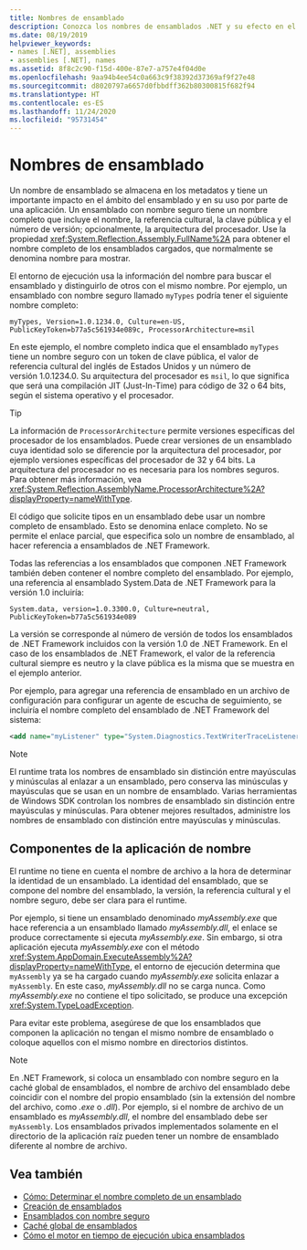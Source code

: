```yaml
---
title: Nombres de ensamblado
description: Conozca los nombres de ensamblados .NET y su efecto en el ámbito del ensamblado y el uso por una aplicación, y aprenda también sobre la propiedad FullName.
ms.date: 08/19/2019
helpviewer_keywords:
- names [.NET], assemblies
- assemblies [.NET], names
ms.assetid: 8f8c2c90-f15d-400e-87e7-a757e4f04d0e
ms.openlocfilehash: 9aa94b4ee54c0a663c9f38392d37369af9f27e48
ms.sourcegitcommit: d8020797a6657d0fbbdff362b80300815f682f94
ms.translationtype: HT
ms.contentlocale: es-ES
ms.lasthandoff: 11/24/2020
ms.locfileid: "95731454"
---
```

# <a name="assembly-names"></a>Nombres de ensamblado

Un nombre de ensamblado se almacena en los metadatos y tiene un importante impacto en el ámbito del ensamblado y en su uso por parte de una aplicación. Un ensamblado con nombre seguro tiene un nombre completo que incluye el nombre, la referencia cultural, la clave pública y el número de versión; opcionalmente, la arquitectura del procesador. Use la propiedad <xref:System.Reflection.Assembly.FullName%2A> para obtener el nombre completo de los ensamblados cargados, que normalmente se denomina nombre para mostrar.

El entorno de ejecución usa la información del nombre para buscar el ensamblado y distinguirlo de otros con el mismo nombre. Por ejemplo, un ensamblado con nombre seguro llamado `myTypes` podría tener el siguiente nombre completo:

```
myTypes, Version=1.0.1234.0, Culture=en-US, PublicKeyToken=b77a5c561934e089c, ProcessorArchitecture=msil
```

En este ejemplo, el nombre completo indica que el ensamblado `myTypes` tiene un nombre seguro con un token de clave pública, el valor de referencia cultural del inglés de Estados Unidos y un número de versión 1.0.1234.0. Su arquitectura del procesador es `msil`, lo que significa que será una compilación JIT (Just-In-Time) para código de 32 o 64 bits, según el sistema operativo y el procesador.

> [!TIP]
> La información de `ProcessorArchitecture` permite versiones específicas del procesador de los ensamblados. Puede crear versiones de un ensamblado cuya identidad solo se diferencie por la arquitectura del procesador, por ejemplo versiones específicas del procesador de 32 y 64 bits. La arquitectura del procesador no es necesaria para los nombres seguros. Para obtener más información, vea <xref:System.Reflection.AssemblyName.ProcessorArchitecture%2A?displayProperty=nameWithType>.

 El código que solicite tipos en un ensamblado debe usar un nombre completo de ensamblado. Esto se denomina enlace completo. No se permite el enlace parcial, que especifica solo un nombre de ensamblado, al hacer referencia a ensamblados de .NET Framework.

 Todas las referencias a los ensamblados que componen .NET Framework también deben contener el nombre completo del ensamblado. Por ejemplo, una referencia al ensamblado System.Data de .NET Framework para la versión 1.0 incluiría:

```
System.data, version=1.0.3300.0, Culture=neutral, PublicKeyToken=b77a5c561934e089
```

La versión se corresponde al número de versión de todos los ensamblados de .NET Framework incluidos con la versión 1.0 de .NET Framework. En el caso de los ensamblados de .NET Framework, el valor de la referencia cultural siempre es neutro y la clave pública es la misma que se muestra en el ejemplo anterior.

 Por ejemplo, para agregar una referencia de ensamblado en un archivo de configuración para configurar un agente de escucha de seguimiento, se incluiría el nombre completo del ensamblado de .NET Framework del sistema:

```xml
<add name="myListener" type="System.Diagnostics.TextWriterTraceListener, System, Version=1.0.3300.0, Culture=neutral, PublicKeyToken=b77a5c561934e089" initializeData="c:\myListener.log" />
```

> [!NOTE]
> El runtime trata los nombres de ensamblado sin distinción entre mayúsculas y minúsculas al enlazar a un ensamblado, pero conserva las minúsculas y mayúsculas que se usan en un nombre de ensamblado. Varias herramientas de Windows SDK controlan los nombres de ensamblado sin distinción entre mayúsculas y minúsculas. Para obtener mejores resultados, administre los nombres de ensamblado con distinción entre mayúsculas y minúsculas.

## <a name="name-application-components"></a>Componentes de la aplicación de nombre

 El runtime no tiene en cuenta el nombre de archivo a la hora de determinar la identidad de un ensamblado. La identidad del ensamblado, que se compone del nombre del ensamblado, la versión, la referencia cultural y el nombre seguro, debe ser clara para el runtime.

 Por ejemplo, si tiene un ensamblado denominado *myAssembly.exe* que hace referencia a un ensamblado llamado *myAssembly.dll*, el enlace se produce correctamente si ejecuta *myAssembly.exe*. Sin embargo, si otra aplicación ejecuta *myAssembly.exe* con el método <xref:System.AppDomain.ExecuteAssembly%2A?displayProperty=nameWithType>, el entorno de ejecución determina que `myAssembly` ya se ha cargado cuando *myAssembly.exe* solicita enlazar a `myAssembly`. En este caso, *myAssembly.dll* no se carga nunca. Como *myAssembly.exe* no contiene el tipo solicitado, se produce una excepción <xref:System.TypeLoadException>.

 Para evitar este problema, asegúrese de que los ensamblados que componen la aplicación no tengan el mismo nombre de ensamblado o coloque aquellos con el mismo nombre en directorios distintos.

> [!NOTE]
> En .NET Framework, si coloca un ensamblado con nombre seguro en la caché global de ensamblados, el nombre de archivo del ensamblado debe coincidir con el nombre del propio ensamblado (sin la extensión del nombre del archivo, como *.exe* o *.dll*). Por ejemplo, si el nombre de archivo de un ensamblado es *myAssembly.dll*, el nombre del ensamblado debe ser `myAssembly`. Los ensamblados privados implementados solamente en el directorio de la aplicación raíz pueden tener un nombre de ensamblado diferente al nombre de archivo.

## <a name="see-also"></a>Vea también

- [Cómo: Determinar el nombre completo de un ensamblado](find-fully-qualified-name.md)
- [Creación de ensamblados](create.md)
- [Ensamblados con nombre seguro](strong-named.md)
- [Caché global de ensamblados](../../framework/app-domains/gac.md)
- [Cómo el motor en tiempo de ejecución ubica ensamblados](../../framework/deployment/how-the-runtime-locates-assemblies.md)
